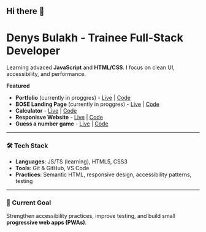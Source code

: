 ## Hi there 👋
# Denys Bulakh - Trainee Full-Stack Developer

Learning advaced **JavaScript** and **HTML/CSS**. I focus on clean UI, accessibility, and performance.

**Featured**
- **Portfolio** (currently in proggres) - [Live](https://deny-hl.github.io/portfolio/) | [Code](https://github.com/deny-hl/portfolio)
- **BOSE Landing Page** (currently in proggres) - [Live](https://deny-hl.github.io/bose_landing/) | [Code](https://github.com/deny-hl/bose_landing?tab=readme-ov-file)
- **Calculator** - [Live](https://deny-hl.github.io/calculator/) | [Code](https://github.com/deny-hl/calculator)
- **Responisve Website** - [Live](https://acceler94.github.io/CSS-assignment/) | [Code](https://github.com/ACCeler94/CSS-assignment)
- **Guess a number game** - [Live](https://deny-hl.github.io/js_first-assigment/) | [Code](https://github.com/deny-hl/js_first-assigment)

---

### 🛠️ Tech Stack
- **Languages**: JS/TS (learning), HTML5, CSS3
- **Tools**: Git & GitHub, VS Code
- **Practices**: Semantic HTML, responsive design, accessibility patterns, testing

---

### 🎯 Current Goal
Strengthen accessibility practices, improve testing, and build small **progressive web apps (PWAs)**.
